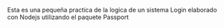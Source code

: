 Esta es una pequeña practica de la logica de un sistema Login elaborado con Nodejs utilizando el paquete Passport
